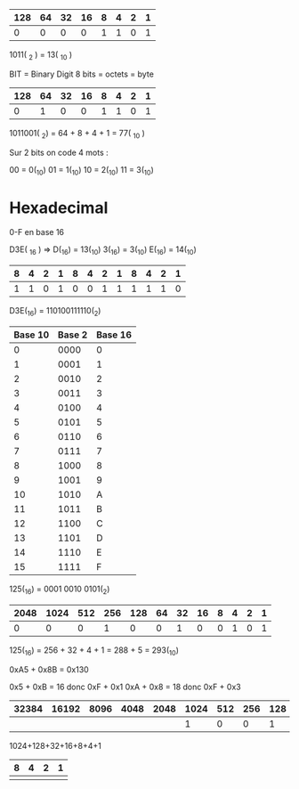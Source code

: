 | 128 | 64  | 32  | 16  | 8   | 4   | 2   | 1   |
| --- | --- | --- | --- | --- | --- | --- | --- |
| 0   | 0   | 0   | 0   | 1   | 1   | 0   | 1   |

1011( <sub>2</sub> ) = 13( <sub>10</sub> )

BIT = Binary Digit
8 bits = octets = byte


| 128 | 64  | 32  | 16  | 8   | 4   | 2   | 1   |
| --- | --- | --- | --- | --- | --- | --- | --- |
| 0   | 1   | 0   | 0   | 1   | 1   | 0   | 1   |
1011001( <sub>2</sub>) = 64 + 8 + 4 + 1 = 77( <sub>10</sub> )

Sur 2 bits on code 4 mots :

00 = 0(<sub>10</sub>)
01 = 1(<sub>10</sub>)
10 = 2(<sub>10</sub>)
11 = 3(<sub>10</sub>)

# Hexadecimal

0-F en base 16


D3E( <sub>16</sub> ) => 
	D(<sub>16</sub>) = 13(<sub>10</sub>) 
	3(<sub>16</sub>) = 3(<sub>10</sub>)
	E(<sub>16</sub>) = 14(<sub>10</sub>)

| 8   | 4   | 2   | 1   | 8   | 4   | 2   | 1   | 8   | 4   | 2   | 1   |
| --- | --- | --- | --- | --- | --- | --- | --- | --- | --- | --- | --- |
| 1   | 1   | 0   | 1   | 0   | 0   | 1   | 1   | 1   | 1   | 1   | 0   |

D3E(<sub>16</sub>) = 110100111110(<sub>2</sub>)

| Base 10 | Base 2 | Base 16 |
| ------- | ------ | ------- |
| 0       | 0000   | 0       |
| 1       | 0001   | 1       |
| 2       | 0010   | 2       |
| 3       | 0011   | 3       |
| 4       | 0100   | 4       |
| 5       | 0101   | 5       |
| 6       | 0110   | 6       |
| 7       | 0111   | 7       |
| 8       | 1000   | 8       |
| 9       | 1001   | 9       |
| 10      | 1010   | A       |
| 11      | 1011   | B       |
| 12      | 1100   | C       |
| 13      | 1101   | D       |
| 14      | 1110   | E       |
| 15      | 1111   | F       |

125(<sub>16</sub>) = 0001 0010 0101(<sub>2</sub>)

| 2048 | 1024 | 512 | 256 | 128 | 64  | 32  | 16  | 8   | 4   | 2   | 1   |
| ---- | ---- | --- | --- | --- | --- | --- | --- | --- | --- | --- | --- |
| 0    | 0    | 0   | 1   | 0   | 0   | 1   | 0   | 0   | 1   | 0   | 1   |

125(<sub>16</sub>) = 256 + 32 + 4 + 1 = 288 + 5 = 293(<sub>10</sub>)

0xA5 + 0x8B = 0x130

0x5 + 0xB = 16 donc 0xF + 0x1
0xA + 0x8 = 18 donc 0xF + 0x3



| 32384 | 16192 | 8096 | 4048 | 2048 | 1024 | 512 | 256 | 128 | 64  | 32  | 16  | 8   | 4   | 2   | 1   |
| ----- | ----- | ---- | ---- | ---- | ---- | --- | --- | --- | --- | --- | --- | --- | --- | --- | --- |
|       |       |      |      |      | 1    | 0   | 0   | 1   | 0   | 1   | 1   | 1   | 1   | 0   | 1   |

1024+128+32+16+8+4+1

| 8   | 4   | 2   | 1   |
| --- | --- | --- | --- |
|     |     |     |     |
